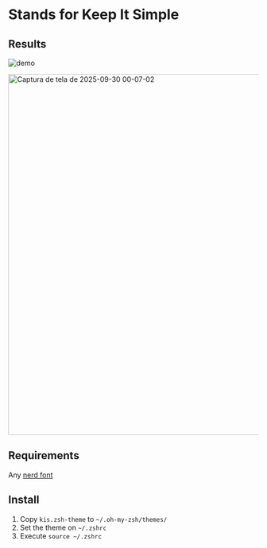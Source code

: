 # Stands for Keep It Simple

## Results
![demo](https://github.com/user-attachments/assets/e9de0bd6-8c06-4f41-8bf2-575ef8c9ce3b)

<img width="973" height="727" alt="Captura de tela de 2025-09-30 00-07-02" src="https://github.com/user-attachments/assets/8f2a3ed4-67a9-473c-86b3-87929de411dc" />

## Requirements
Any [nerd font](https://www.nerdfonts.com/)

## Install
1. Copy `kis.zsh-theme` to `~/.oh-my-zsh/themes/`
2. Set the theme on `~/.zshrc`
3. Execute `source ~/.zshrc`
